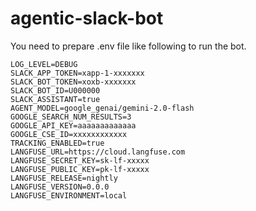 # agentic-slack-bot

You need to prepare .env file like following to run the bot.

```
LOG_LEVEL=DEBUG
SLACK_APP_TOKEN=xapp-1-xxxxxxx
SLACK_BOT_TOKEN=xoxb-xxxxxxx
SLACK_BOT_ID=U000000
SLACK_ASSISTANT=true
AGENT_MODEL=google_genai/gemini-2.0-flash
GOOGLE_SEARCH_NUM_RESULTS=3
GOOGLE_API_KEY=aaaaaaaaaaaaa
GOOGLE_CSE_ID=xxxxxxxxxxxx
TRACKING_ENABLED=true
LANGFUSE_URL=https://cloud.langfuse.com
LANGFUSE_SECRET_KEY=sk-lf-xxxxx
LANGFUSE_PUBLIC_KEY=pk-lf-xxxxx
LANGFUSE_RELEASE=nightly
LANGFUSE_VERSION=0.0.0
LANGFUSE_ENVIRONMENT=local
```
